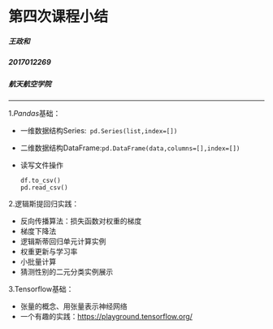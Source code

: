 # 第四次课程小结

##### 王政和

##### 2017012269

##### 航天航空学院

***

1.$Pandas$基础：

 * 一维数据结构Series:` pd.Series(list,index=[])`

 * 二维数据结构DataFrame:`pd.DataFrame(data,columns=[],index=[])`

 * 读写文件操作

   ```
   df.to_csv()
   pd.read_csv()
   ```

2.逻辑斯提回归实践：

* 反向传播算法：损失函数对权重的梯度
* 梯度下降法
* 逻辑斯蒂回归单元计算实例
* 权重更新与学习率
* 小批量计算
* 猜测性别的二元分类实例展示

3.Tensorflow基础：

* 张量的概念、用张量表示神经网络
* 一个有趣的实践：https://playground.tensorflow.org/










